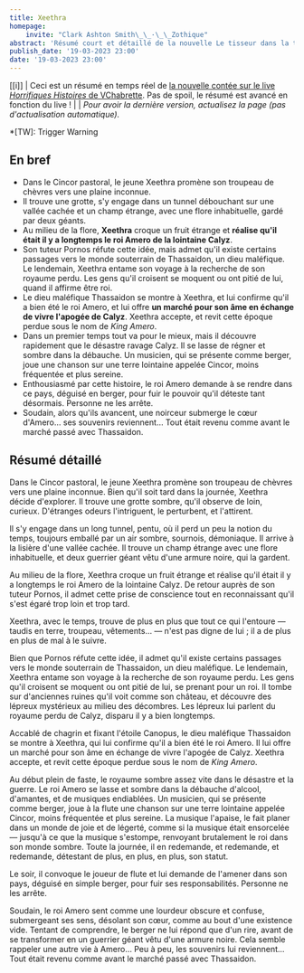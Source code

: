 ```yaml
---
title: Xeethra
homepage:
    invite: "Clark Ashton Smith\_\_·\_\_Zothique"
abstract: 'Résumé court et détaillé de la nouvelle Le tisseur dans la tombe, publiée par Clark Ashton Smith dans la collection Zothique !'
publish_date: '19-03-2023 23:00'
date: '19-03-2023 23:00'
---
```


[[i]]
| Ceci est un résumé en temps réel de [la nouvelle contée sur le live _Horrifiques Histoires_ de VChabrette](https://www.twitch.tv/vchabrette). Pas de spoil, le résumé est avancé en fonction du live !
|
| _Pour avoir la dernière version, actualisez la page (pas d'actualisation automatique)._

*[TW]: Trigger Warning

## En bref

- Dans le Cincor pastoral, le jeune Xeethra promène son troupeau de chèvres vers une plaine inconnue.
- Il trouve une grotte, s'y engage dans un tunnel débouchant sur une vallée cachée et un champ étrange, avec une flore inhabituelle, gardé par deux géants.
- Au milieu de la flore, **Xeethra** croque un fruit étrange et **réalise qu'il était il y a longtemps le roi Amero de la lointaine Calyz**.
- Son tuteur Pornos réfute cette idée, mais admet qu'il existe certains passages vers le monde souterrain de Thassaidon, un dieu maléfique. Le lendemain, Xeethra entame son voyage à la recherche de son royaume perdu. Les gens qu'il croisent se moquent ou ont pitié de lui, quand il affirme être roi.
- Le dieu maléfique Thassaidon se montre à Xeethra, et lui confirme qu'il a bien été le roi Amero, et lui offre **un marché pour son âme en échange de vivre l'apogée de Calyz**. Xeethra accepte, et revit cette époque perdue sous le nom de _King Amero_.
- Dans un premier temps tout va pour le mieux, mais il découvre rapidement que le désastre ravage Calyz. Il se lasse de régner et sombre dans la débauche. Un musicien, qui se présente comme berger, joue une chanson sur une terre lointaine appelée Cincor, moins fréquentée et plus sereine.
- Enthousiasmé par cette histoire, le roi Amero demande à se rendre dans ce pays, déguisé en berger, pour fuir le pouvoir qu'il déteste tant désormais. Personne ne les arrête.
- Soudain, alors qu'ils avancent, une noirceur submerge le cœur d'Amero… ses souvenirs reviennent… Tout était revenu comme avant le marché passé avec Thassaidon.

## Résumé détaillé

Dans le Cincor pastoral, le jeune Xeethra promène son troupeau de chèvres vers une plaine inconnue. Bien qu'il soit tard dans la journée, Xeethra décide d'explorer. Il trouve une grotte sombre, qu'il observe de loin, curieux. D'étranges odeurs l'intriguent, le perturbent, et l'attirent.

Il s'y engage dans un long tunnel, pentu, où il perd un peu la notion du temps, toujours emballé par un air sombre, sournois, démoniaque. Il arrive à la lisière d'une vallée cachée. Il trouve un champ étrange avec une flore inhabituelle, et deux guerrier géant vêtu d'une armure noire, qui la gardent.

Au milieu de la flore, Xeethra croque un fruit étrange et réalise qu'il était il y a longtemps le roi Amero de la lointaine Calyz. De retour auprès de son tuteur Pornos, il admet cette prise de conscience tout en reconnaissant qu'il s'est égaré trop loin et trop tard.

Xeethra, avec le temps, trouve de plus en plus que tout ce qui l'entoure — taudis en terre, troupeau, vêtements… — n'est pas digne de lui ; il a de plus en plus de mal à le suivre.

Bien que Pornos réfute cette idée, il admet qu'il existe certains passages vers le monde souterrain de Thassaidon, un dieu maléfique. Le lendemain, Xeethra entame son voyage à la recherche de son royaume perdu. Les gens qu'il croisent se moquent ou ont pitié de lui, se prenant pour un roi. Il tombe sur d'anciennes ruines qu'il voit comme son château, et découvre des lépreux mystérieux au milieu des décombres. Les lépreux lui parlent du royaume perdu de Calyz, disparu il y a bien longtemps.

Accablé de chagrin et fixant l'étoile Canopus, le dieu maléfique Thassaidon se montre à Xeethra, qui lui confirme qu'il a bien été le roi Amero. Il lui offre un marché pour son âme en échange de vivre l'apogée de Calyz. Xeethra accepte, et revit cette époque perdue sous le nom de _King Amero_.

Au début plein de faste, le royaume sombre assez vite dans le désastre et la guerre. Le roi Amero se lasse et sombre dans la débauche d'alcool, d'amantes, et de musiques endiablées. Un musicien, qui se présente comme berger, joue à la flute une chanson sur une terre lointaine appelée Cincor, moins fréquentée et plus sereine. La musique l'apaise, le fait planer dans un monde de joie et de légerté, comme si la musique était ensorcelée — jusqu'à ce que la musique s'estompe, renvoyant brutalement le roi dans son monde sombre. Toute la journée, il en redemande, et redemande, et redemande, détestant de plus, en plus, en plus, son statut.

Le soir, il convoque le joueur de flute et lui demande de l'amener dans son pays, déguisé en simple berger, pour fuir ses responsabilités. Personne ne les arrête.

Soudain, le roi Amero sent comme une lourdeur obscure et confuse, submergeant ses sens, désolant son cœur, comme au bout d'une existence vide. Tentant de comprendre, le berger ne lui répond que d'un rire, avant de se transformer en un guerrier géant vêtu d'une armure noire. Cela semble rappeler une autre vie à Amero… Peu à peu, les souvenirs lui reviennent… Tout était revenu comme avant le marché passé avec Thassaidon.